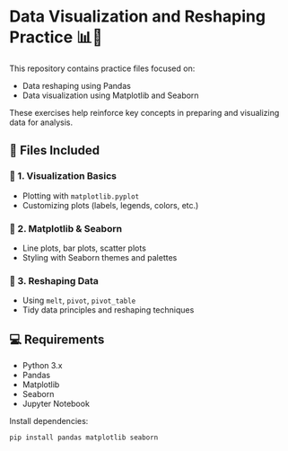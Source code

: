 # Data Visualization and Reshaping Practice 📊🧹

This repository contains practice files focused on:
- Data reshaping using Pandas 
- Data visualization using Matplotlib and Seaborn

These exercises help reinforce key concepts in preparing and visualizing data for analysis.

## 📁 Files Included

### 📌 1. Visualization Basics
- Plotting with `matplotlib.pyplot`
- Customizing plots (labels, legends, colors, etc.)

### 📌 2. Matplotlib & Seaborn
- Line plots, bar plots, scatter plots
- Styling with Seaborn themes and palettes

### 📌 3. Reshaping Data
- Using `melt`, `pivot`, `pivot_table`
- Tidy data principles and reshaping techniques

## 💻 Requirements

- Python 3.x
- Pandas
- Matplotlib
- Seaborn
- Jupyter Notebook

Install dependencies:
```bash
pip install pandas matplotlib seaborn

